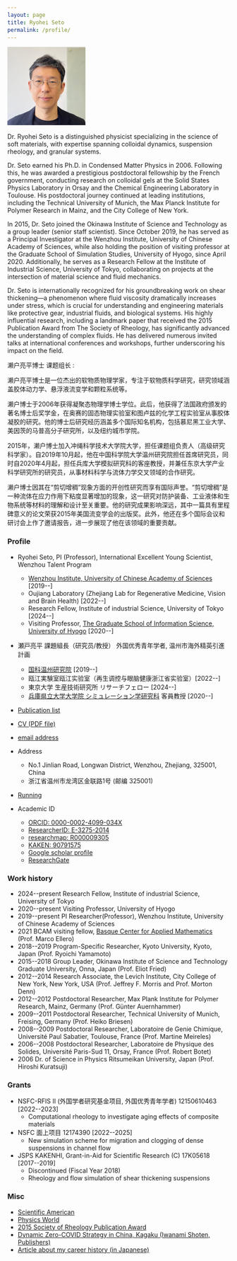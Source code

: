 ```yaml
---
layout: page
title: Ryohei Seto
permalink: /profile/
---
```


![Ryohei Seto](/assets/img/Seto2.png)

Dr. Ryohei Seto is a distinguished physicist specializing in the science of soft materials, with expertise spanning colloidal dynamics, suspension rheology, and granular systems.

Dr. Seto earned his Ph.D. in Condensed Matter Physics in 2006. Following this, he was awarded a prestigious postdoctoral fellowship by the French government, conducting research on colloidal gels at the Solid States Physics Laboratory in Orsay and the Chemical Engineering Laboratory in Toulouse. His postdoctoral journey continued at leading institutions, including the Technical University of Munich, the Max Planck Institute for Polymer Research in Mainz, and the City College of New York.

In 2015, Dr. Seto joined the Okinawa Institute of Science and Technology as a group leader (senior staff scientist). Since October 2019, he has served as a Principal Investigator at the Wenzhou Institute, University of Chinese Academy of Sciences, while also holding the position of visiting professor at the Graduate School of Simulation Studies, University of Hyogo, since April 2020. Additionally, he serves as a Research Fellow at the Institute of Industrial Science, University of Tokyo, collaborating on projects at the intersection of material science and fluid mechanics.

Dr. Seto is internationally recognized for his groundbreaking work on shear thickening—a phenomenon where fluid viscosity dramatically increases under stress, which is crucial for understanding and engineering materials like protective gear, industrial fluids, and biological systems. His highly influential research, including a landmark paper that received the 2015 Publication Award from The Society of Rheology, has significantly advanced the understanding of complex fluids. He has delivered numerous invited talks at international conferences and workshops, further underscoring his impact on the field.


濑户亮平博士 课题组长 :

濑户亮平博士是一位杰出的软物质物理学家，专注于软物质科学研究，研究领域涵盖胶体动力学、悬浮液流变学和颗粒系统等。

濑户博士于2006年获得凝聚态物理学博士学位。此后，他获得了法国政府颁发的著名博士后奖学金，在奥赛的固态物理实验室和图卢兹的化学工程实验室从事胶体凝胶的研究。他的博士后研究经历涵盖多个国际知名机构，包括慕尼黑工业大学、美因茨的马普高分子研究所，以及纽约城市学院。

2015年，濑户博士加入冲绳科学技术大学院大学，担任课题组负责人（高级研究科学家）。自2019年10月起，他在中国科学院大学温州研究院担任首席研究员，同时自2020年4月起，担任兵库大学模拟研究科的客座教授，并兼任东京大学产业科学研究所的研究员，从事材料科学与流体力学交叉领域的合作研究。

濑户博士因其在“剪切增稠”现象方面的开创性研究而享有国际声誉。“剪切增稠”是一种流体在应力作用下粘度显著增加的现象，这一研究对防护装备、工业液体和生物系统等材料的理解和设计至关重要。他的研究成果影响深远，其中一篇具有里程碑意义的论文荣获2015年美国流变学会的出版奖。此外，他还在多个国际会议和研讨会上作了邀请报告，进一步展现了他在该领域的重要贡献。



### Profile

- Ryohei Seto, PI (Professor), International Excellent Young Scientist, Wenzhou Talent Program
  - [Wenzhou Institute, University of Chinese Academy of Sciences](https://wiucas.ac.cn/en/) [2019--]
  - Oujiang Laboratory (Zhejiang Lab for Regenerative Medicine, Vision and Brain Health) [2022--]
  - Research Fellow, Institute of industrial Science, University of Tokyo [2024--]
  - Visiting Professor, [The Graduate School of Information Science, University of Hyogo](http://www.simulation-studies.org) [2020--]

- 瀬戸亮平 課題組長（研究员/教授） 外国优秀青年学者, 温州市海外精英引進計画
  - [国科温州研究院](http://www.wiucas.ac.cn) [2019--]
  - 瓯江実験室瓯江实验室（再生调控与眼脑健康浙江省实验室）[2022--]
  - 東京大学 生産技術研究所 リサーチフェロー [2024--]
  - [兵庫県立大学大学院 シミュレーション学研究科](http://www.simulation-studies.org) 客員教授 [2020--]

- [Publication list](4publications.md)
- [CV (PDF file)](https://ryseto.github.io/assets/pdf/CV_Seto.pdf)
- [email address](mailto:seto@wiucas.ac.cn)
- Address 
  - No.1 Jinlian Road, Longwan District, Wenzhou, Zhejiang, 325001, China
  - 浙江省温州市龙湾区金联路1号 (邮编 325001)
- [Running](8running.md)
- Academic ID
  - [ORCID: 0000-0002-4099-034X](http://orcid.org/0000-0002-4099-034X)
  - [ResearcherID: E-3275-2014](http://www.researcherid.com/rid/E-3275-2014)
  - [researchmap: R000009305](https://researchmap.jp/ryseto)
  - [KAKEN: 90791575](https://nrid.nii.ac.jp/nrid/1000090791575/)
  - [Google scholar profile](https://scholar.google.co.jp/citations?hl=ja&user=0V-BankAAAAJ)
  - [ResearchGate](https://www.researchgate.net/profile/Ryohei_Seto)

### Work history
- 2024--present Research Fellow, Institute of industrial Science, University of Tokyo
- 2020--present Visiting Professor, University of Hyogo
- 2019--present PI Researcher(Professor), Wenzhou Institute, University of Chinese Academy of Sciences
- 2021 BCAM visiting fellow, [Basque Center for Applied Mathematics](http://www.bcamath.org/en/research/lines/CFDMS) (Prof. Marco Ellero)
- 2018--2019 Program-Specific Researcher, Kyoto University, Kyoto, Japan (Prof. Ryoichi Yamamoto)
- 2015--2018 Group Leader, Okinawa Institute of Science and Technology Graduate University,
Onna, Japan (Prof. Eliot Fried)
- 2012--2014 Research Associate, the Levich Institute, City College of New York, New York, USA (Prof. Jeffrey F. Morris and Prof. Morton Denn)
- 2012--2012 Postdoctoral Researcher, Max Plank Institute for Polymer Research, Mainz, Germany (Prof. Günter Auernhammer)
- 2009--2011 Postdoctoral Researcher, Technical University of Munich, Freising, Germany (Prof. Heiko Briesen)
- 2008--2009 Postdoctoral Researcher, Laboratoire de Genie Chimique, Université Paul Sabatier, Toulouse, France (Prof. Martine Meireles)
- 2006--2008 Postdoctoral Researcher, Laboratoire de Physique des Solides, Université Paris-Sud 11, Orsay, France (Prof. Robert Botet)
- 2006      Dr. of Science in Physics  Ritsumeikan University, Japan (Prof. Hiroshi Kuratsuji)


### Grants

- NSFC-RFIS II (外国学者研究基金项目, 外国优秀青年学者) 12150610463 [2022--2023]
  - Computational rheology to investigate aging effects of composite materials
- NSFC 面上项目 12174390 [2022--2025] 
  - New simulation scheme for migration and clogging of dense suspensions in channel flow
- JSPS KAKENHI, Grant-in-Aid for Scientific Research (C) 17K05618 [2017--2019]
  - Discontinued (Fiscal Year 2018)
  - Rheology and flow simulation of shear thickening suspensions


### Misc
- [Scientific American](https://www.scientificamerican.com/article/friction-makes-cornstarch-and-water-into-bizarre-oobleck/)
- [Physics World](http://physicsworld.com/cws/article/news/2013/nov/25/model-explains-why-liquid-suspensions-suddenly-turn-solid)
- [2015 Society of Rheology Publication Award](http://www-levich.engr.ccny.cuny.edu/sor2015.htm)
- [Dynamic Zero-COVID Strategy in China, Kagaku (Iwanami Shoten, Publishers)](/assets/pdf/Kagaku_202201_Seto_etal.pdf)
- [Article about my career history (in Japanese)](https://www.jstage.jst.go.jp/article/mssj/24/1/24_77/_article/-char/ja/)
